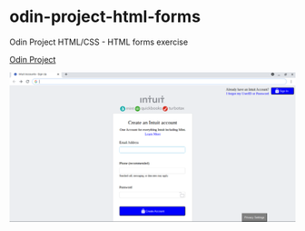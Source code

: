# odin-project-html-forms
Odin Project HTML/CSS - HTML forms exercise

[Odin Project](https://theodinproject.com/courses/html-and-css/lessons/html-forms)

![Screenshot](screenshot.png)
